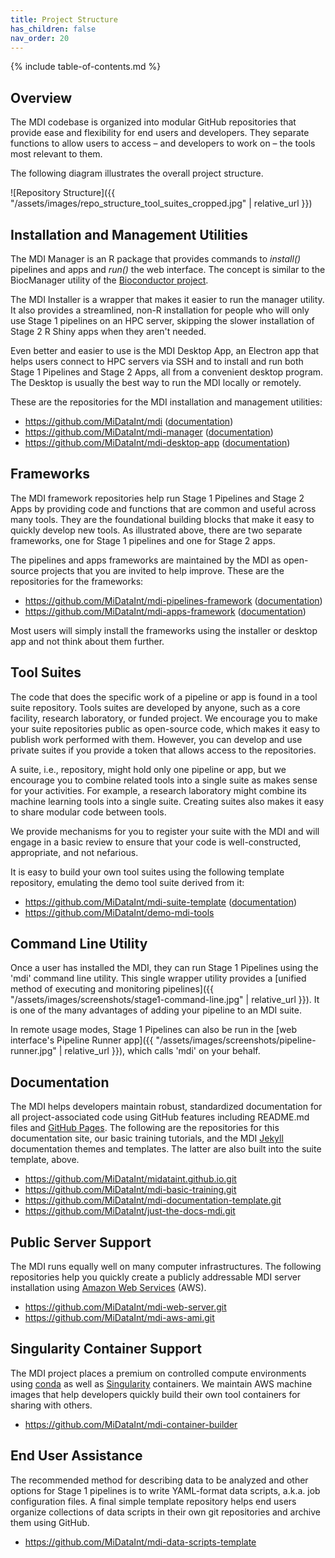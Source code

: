 ```yaml
---
title: Project Structure
has_children: false
nav_order: 20
---
```


{% include table-of-contents.md %}

## Overview

The MDI codebase is organized into modular GitHub repositories
that provide ease and flexibility for end users and developers.
They separate functions to allow users to access 
&ndash; and developers to work on &ndash; 
the tools most relevant to them.

The following diagram illustrates the overall project structure.

![Repository Structure]({{ "/assets/images/repo_structure_tool_suites_cropped.jpg" | relative_url }})

## Installation and Management Utilities

The MDI Manager is an R package that provides commands to 
_install()_ pipelines and apps and _run()_ the web interface. 
The concept is similar to the BiocManager utility of the 
[Bioconductor project](https://www.bioconductor.org/). 

The MDI Installer is a wrapper that makes it easier to run the manager utility. 
It also provides a streamlined, non-R installation for people who will only 
use Stage 1 pipelines on an HPC server, skipping the slower installation of Stage 2 R Shiny 
apps when they aren't needed. 

Even better and easier to use is the MDI Desktop App,
an Electron app that helps users connect to HPC servers via SSH
and to install and run both Stage 1 Pipelines and Stage 2 Apps, all
from a convenient desktop program. The Desktop is usually 
the best way to run the MDI locally or remotely.

These are the repositories for the MDI installation and management utilities:  

- <https://github.com/MiDataInt/mdi> 
([documentation](/mdi))
- <https://github.com/MiDataInt/mdi-manager> 
([documentation](/mdi-manager))
- <https://github.com/MiDataInt/mdi-desktop-app> 
([documentation](/mdi-desktop-app))

## Frameworks

The MDI framework repositories help run Stage 1 Pipelines and Stage 2 Apps by 
providing code and functions that are common and useful across many tools. 
They are the foundational building blocks that make it easy to quickly 
develop new tools. As illustrated above, there are two separate frameworks, 
one for Stage 1 pipelines and one for Stage 2 apps. 

The pipelines and apps frameworks are maintained by the MDI as open-source
projects that you are invited to help improve. These are the
repositories for the frameworks:

- <https://github.com/MiDataInt/mdi-pipelines-framework> 
([documentation](/mdi-pipelines-framework))
- <https://github.com/MiDataInt/mdi-apps-framework> 
([documentation](/mdi-apps-framework))

Most users will simply install the frameworks using the installer or desktop app and not 
think about them further.

## Tool Suites

The code that does the specific work of a pipeline or app is found in a 
tool suite repository. Tools suites are developed by anyone, such as a core 
facility, research laboratory, or funded project. We encourage you to make your 
suite repositories public as open-source code, which makes it easy to publish
work performed with them. However, you can develop and use private 
suites if you provide a token that allows access to the repositories. 

A suite, i.e., repository, might hold only one pipeline or app,
but we encourage you to combine related tools into a single suite
as makes sense for your activities. For example, a research laboratory
might combine its machine learning tools into a single suite.
Creating suites also makes it easy to share modular code between tools. 

We provide mechanisms for you 
to register your suite with the MDI and will engage in a basic
review to ensure that your code is well-constructed, appropriate, and
not nefarious. 

It is easy to build your own tool
suites using the following template repository, emulating the demo tool
suite derived from it:

- <https://github.com/MiDataInt/mdi-suite-template> 
([documentation](/mdi-suite-template))
- <https://github.com/MiDataInt/demo-mdi-tools>

## Command Line Utility

Once a user has installed the MDI,
they can run Stage 1 Pipelines using the 'mdi' command line utility.
This single wrapper utility provides a 
[unified method of executing and monitoring pipelines]({{ "/assets/images/screenshots/stage1-command-line.jpg" | relative_url }}). 
It is one of the many advantages of adding your pipeline to an MDI suite.

In remote usage modes, Stage 1 Pipelines can also be run in the 
[web interface's Pipeline Runner app]({{ "/assets/images/screenshots/pipeline-runner.jpg" | relative_url }}), which calls 'mdi' on your behalf. 

## Documentation

The MDI helps developers maintain robust, standardized documentation for all 
project-associated code using GitHub features including README.md files and 
[GitHub Pages](https://pages.github.com/).
The following are the repositories for this documentation site,
our basic training tutorials, and the MDI 
[Jekyll](https://jekyllrb.com/)
documentation themes and templates. 
The latter are also built into the suite template, above.

- <https://github.com/MiDataInt/midataint.github.io.git>
- <https://github.com/MiDataInt/mdi-basic-training.git>
- <https://github.com/MiDataInt/mdi-documentation-template.git>
- <https://github.com/MiDataInt/just-the-docs-mdi.git>

## Public Server Support

The MDI runs equally well on many computer infrastructures.
The following repositories help you quickly create a publicly addressable 
MDI server installation using 
[Amazon Web Services](https://aws.amazon.com/) (AWS). 

- <https://github.com/MiDataInt/mdi-web-server.git>
- <https://github.com/MiDataInt/mdi-aws-ami.git>

## Singularity Container Support

The MDI project places a premium on controlled compute environments 
using 
[conda](https://docs.conda.io/projects/conda/en/latest/index.html) 
as well as 
[Singularity](https://sylabs.io/)
containers. 
We maintain AWS machine images that help developers quickly build their own
tool containers for sharing with others.

- <https://github.com/MiDataInt/mdi-container-builder>

## End User Assistance

The recommended method for describing data to be analyzed
and other options for Stage 1 pipelines is to write YAML-format data
scripts, a.k.a. job configuration files. A final simple 
template repository helps end users organize collections
of data scripts in their own git repositories and archive 
them using GitHub. 

- <https://github.com/MiDataInt/mdi-data-scripts-template>

